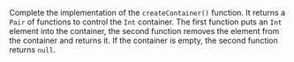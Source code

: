 

Complete the implementation of the `createContainer()` function. It returns a
`Pair` of functions to control the `Int` container. The first function puts an
`Int` element into the container, the second function removes the element from
the container and returns it. If the container is empty, the second function
returns `null`.
